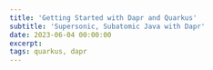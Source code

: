 ```yaml
---
title: 'Getting Started with Dapr and Quarkus'
subtitle: 'Supersonic, Subatomic Java with Dapr'
date: 2023-06-04 00:00:00
excerpt: 
tags: quarkus, dapr
---
```

